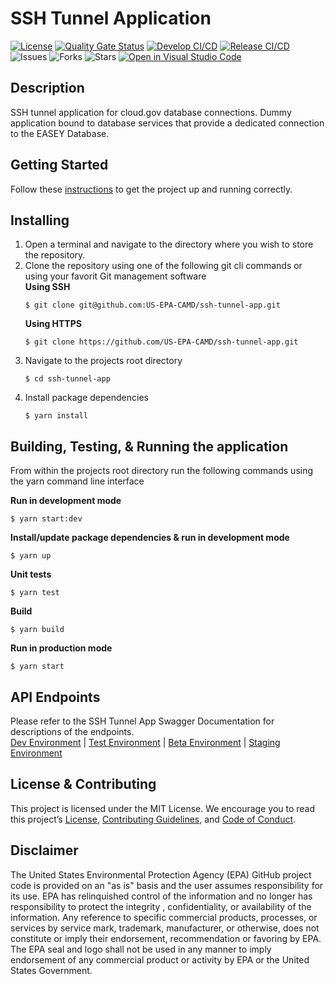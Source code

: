 # SSH Tunnel Application

[![License](https://img.shields.io/github/license/US-EPA-CAMD/ssh-tunnel-app)](https://github.com/US-EPA-CAMD/ssh-tunnel-app/blob/develop/LICENSE)
[![Quality Gate Status](https://sonarcloud.io/api/project_badges/measure?project=US-EPA-CAMD_ssh-tunnel-app&metric=alert_status)](https://sonarcloud.io/dashboard?id=US-EPA-CAMD_ssh-tunnel-app)
[![Develop CI/CD](https://github.com/US-EPA-CAMD/ssh-tunnel-app/workflows/Develop%20Branch%20Workflow/badge.svg)](https://github.com/US-EPA-CAMD/ssh-tunnel-app/actions)
[![Release CI/CD](https://github.com/US-EPA-CAMD/ssh-tunnel-app/workflows/Release%20Branch%20Workflow/badge.svg)](https://github.com/US-EPA-CAMD/ssh-tunnel-app/actions)
![Issues](https://img.shields.io/github/issues/US-EPA-CAMD/ssh-tunnel-app)
![Forks](https://img.shields.io/github/forks/US-EPA-CAMD/ssh-tunnel-app)
![Stars](https://img.shields.io/github/stars/US-EPA-CAMD/ssh-tunnel-app)
[![Open in Visual Studio Code](https://open.vscode.dev/badges/open-in-vscode.svg)](https://open.vscode.dev/US-EPA-CAMD/ssh-tunnel-app)

## Description
SSH tunnel application for cloud.gov database connections. Dummy application bound to database services that provide a dedicated connection to the EASEY Database.

## Getting Started
Follow these [instructions](https://github.com/US-EPA-CAMD/devops/blob/master/GETTING-STARTED.md) to get the project up and running correctly.

## Installing
1. Open a terminal and navigate to the directory where you wish to store the repository.
2. Clone the repository using one of the following git cli commands or using your favorit Git management software<br>
    **Using SSH**
    ```
    $ git clone git@github.com:US-EPA-CAMD/ssh-tunnel-app.git
    ```
    **Using HTTPS**
    ```
    $ git clone https://github.com/US-EPA-CAMD/ssh-tunnel-app.git
    ```
3. Navigate to the projects root directory
    ```
    $ cd ssh-tunnel-app
    ```
4. Install package dependencies
    ```
    $ yarn install
    ```

## Building, Testing, & Running the application
From within the projects root directory run the following commands using the yarn command line interface

**Run in development mode**
```
$ yarn start:dev
```

**Install/update package dependencies & run in development mode**
```
$ yarn up
```

**Unit tests**
```
$ yarn test
```

**Build**
```
$ yarn build
```

**Run in production mode**
```
$ yarn start
```

## API Endpoints
Please refer to the SSH Tunnel App Swagger Documentation for descriptions of the endpoints.<br>
[Dev Environment](https://api.epa.gov/easey/dev/ssh-tunnel/swagger/) | [Test Environment](https://api.epa.gov/easey/test/ssh-tunnel/swagger/) | [Beta Environment](https://api.epa.gov/easey/beta/ssh-tunnel/swagger/) | [Staging Environment](https://api.epa.gov/easey/staging/ssh-tunnel/swagger/)

## License & Contributing
This project is licensed under the MIT License. We encourage you to read this project’s [License](LICENSE), [Contributing Guidelines](CONTRIBUTING.md), and [Code of Conduct](CODE-OF-CONDUCT.md).

## Disclaimer
The United States Environmental Protection Agency (EPA) GitHub project code is provided on an "as is" basis and the user assumes responsibility for its use. EPA has relinquished control of the information and no longer has responsibility to protect the integrity , confidentiality, or availability of the information. Any reference to specific commercial products, processes, or services by service mark, trademark, manufacturer, or otherwise, does not constitute or imply their endorsement, recommendation or favoring by EPA. The EPA seal and logo shall not be used in any manner to imply endorsement of any commercial product or activity by EPA or the United States Government.
